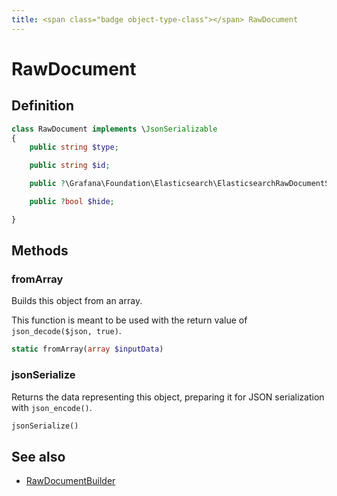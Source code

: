 ```yaml
---
title: <span class="badge object-type-class"></span> RawDocument
---
```

# <span class="badge object-type-class"></span> RawDocument

## Definition

```php
class RawDocument implements \JsonSerializable
{
    public string $type;

    public string $id;

    public ?\Grafana\Foundation\Elasticsearch\ElasticsearchRawDocumentSettings $settings;

    public ?bool $hide;

}
```
## Methods

### <span class="badge object-method"></span> fromArray

Builds this object from an array.

This function is meant to be used with the return value of `json_decode($json, true)`.

```php
static fromArray(array $inputData)
```

### <span class="badge object-method"></span> jsonSerialize

Returns the data representing this object, preparing it for JSON serialization with `json_encode()`.

```php
jsonSerialize()
```

## See also

 * <span class="badge builder"></span> [RawDocumentBuilder](./builder-RawDocumentBuilder.md)
